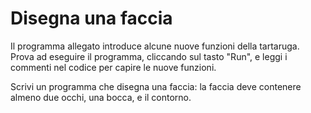# Disegna una faccia

Il programma allegato introduce alcune nuove funzioni della tartaruga. Prova ad eseguire il programma, cliccando sul tasto "Run", e leggi i commenti nel codice per capire le nuove funzioni.

Scrivi un programma che disegna una faccia: la faccia deve contenere almeno due occhi, una bocca, e il contorno.
